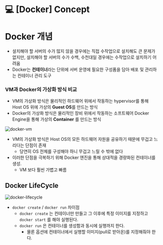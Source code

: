 💻 [Docker] Concept
==================
# Docker 개념
* 설치해야 할 서버의 수가 많지 않을 경우에는 직접 수작업으로 설치해도 큰 문제가 없지만, 설치해야 할 서버의 수가 수백, 수천대일 경우에는 수작업으로 설치하기 어려움
* Docker는 **컨테이너**라는 단위에 서버 운영에 필요한 구성품을 담아 배포 및 관리하는 컨테이너 관리 도구

### VM과 Docker의 가상화 방식 비교
* VM의 가상화 방식은 물리적인 하드웨어 위에서 작동하는 hypervisor를 통해 Host OS 위에 가상의 **Guest OS**를 만드는 방식
* Docker의 가상화 방식은 물리적인 장비 위에서 작동하는 소프트웨어 Docker Engine을 통해 가상의 **Container** 를 만드는 방식

![docker-vm](https://user-images.githubusercontent.com/57285121/216800878-ad7ffca0-7a86-4164-a108-1c43b8bb6d1e.jpeg)

* VM의 가상화 방식은 Host OS의 모든 하드웨어 자원을 공유하기 때문에 무겁고 느리다는 단점이 존재
  * 당연히 OS 전체를 구성해야 하니 무겁고 느릴 수 밖에 없다
* 이러한 단점을 극복하기 위해 Docker 엔진을 통해 상대적을 경량화된 컨테이너를 생성.
  * VM 보다 훨씬 가볍고 빠름

## Docker LifeCycle

![docker-lifecycle](https://user-images.githubusercontent.com/57285121/214293603-2f8a14ea-f6cc-4cb2-9930-3acda4dc3cab.png)


* `docker create` / `docker run` 차이점
  * `docker create` 는 컨테이너만 만들고 그 이후에 특정 이미지를 지정하고 `docker start` 를 해야 실행된다.
  * `docker run` 은 컨테이너를 생성함과 동시에 실행까지 한다.
    * 물론 옵션에 컨테이너에서 실행할 이미지(pull로 받아온)를 지정해줘야 한다.